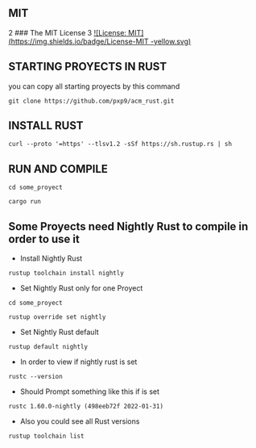 ## MIT
  2 ### The MIT License
  3 [![License: MIT](https://img.shields.io/badge/License-MIT    -yellow.svg)](https://opensource.org/licenses/MIT)

## STARTING PROYECTS IN RUST
you can copy all starting proyects by this command 

```
git clone https://github.com/pxp9/acm_rust.git
```


## INSTALL RUST

```
curl --proto '=https' --tlsv1.2 -sSf https://sh.rustup.rs | sh
```
## RUN AND COMPILE 

```
cd some_proyect
```

```
cargo run
```

## Some Proyects need Nightly Rust to compile in order to use it 
- Install Nightly Rust 
```
rustup toolchain install nightly
```
- Set Nightly Rust only for one Proyect
```
cd some_proyect
```

```
rustup override set nightly
```
- Set Nightly Rust default
```
rustup default nightly
```
- In order to view if nightly rust is set 
```
rustc --version
```

- Should Prompt something like this if is set
```
rustc 1.60.0-nightly (498eeb72f 2022-01-31)
```

- Also you could see all Rust versions
```
rustup toolchain list
```
